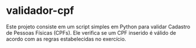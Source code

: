 # validador-cpf
Este projeto consiste em um script simples em Python para validar Cadastro de Pessoas Físicas (CPFs). Ele verifica se um CPF inserido é válido de acordo com as regras estabelecidas no exercício.
